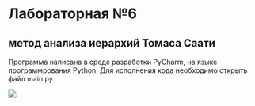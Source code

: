 # Лабораторная №6
## метод анализа иерархий Томаса Саати

Программа написана в среде разработки PyCharm, на языке программрования Python. Для исполнения кода необходимо открыть файл main.py


![](https://user-images.githubusercontent.com/40270221/142769348-bded9ec6-5b32-4b56-99c2-e6f906811df3.png)
